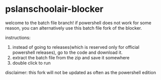 # pslanschoolair-blocker
welcome to the batch file branch! if powershell does not work for some reason, you can alternatively use this batch file fork of the blocker.

instructions:

1. instead of going to releases(which is reserved only for official powershell releases), go to the code and download it.
2. extract the batch file from the zip and save it somewhere
3. double click to run


disclaimer: this fork will not be updated as often as the powershell edition
